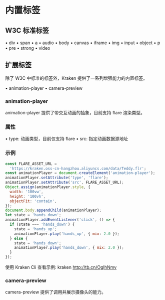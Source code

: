# 内置标签

## W3C 标准标签

• div
• span
• a
• audio
• body
• canvas
• iframe
• img
• input
• object
• p
• pre
• strong
• video

## 扩展标签

除了 W3C 中标准的标签外，Kraken 提供了一系列增强能力的内置标签。

• animation-player
• camera-preview

### animation-player

animation-player 提供了带交互动画的抽象，目前支持 flare 渲染类型。

### 属性

• type: 动画类型，目前仅支持 flare
• src: 指定动画数据源地址

### 示例

```javascript
const FLARE_ASSET_URL =
  'https://kraken.oss-cn-hangzhou.aliyuncs.com/data/Teddy.flr';
const animationPlayer = document.createElement('animation-player');
animationPlayer.setAttribute('type', 'flare');
animationPlayer.setAttribute('src', FLARE_ASSET_URL);
Object.assign(animationPlayer.style, {
  width: '100vw',
  height: '100vh',
  objectFit: 'contain',
});
document.body.appendChild(animationPlayer);
let state = 'hands_down';
animationPlayer.addEventListener('click', () => {
  if (state === 'hands_down') {
    state = 'hands_up';
    animationPlayer.play('hands_up', { mix: 2.0 });
  } else {
    state = 'hands_down';
    animationPlayer.play('hands_down', { mix: 2.0 });
  }
});
```

使用 Kraken Cli 查看示例:
kraken http://tb.cn/OgIhNmv

### camera-preview

camera-preview 提供了调用并展示摄像头的能力。
